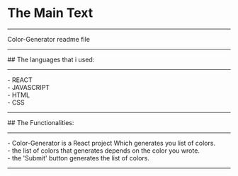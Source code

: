 # The Main Text 
<hr>
Color-Generator readme file
<hr>
## The languages that i used:
<hr>
- REACT <br>
- JAVASCRIPT <br>
- HTML <br>
- CSS <br>
<hr>
## The Functionalities:
<hr>
- Color-Generator is a React project Which generates you list of colors. <br>
- the list of colors that generates depends on the color you wrote. <br>
- the 'Submit' button generates the list of colors. <br>
<hr>
